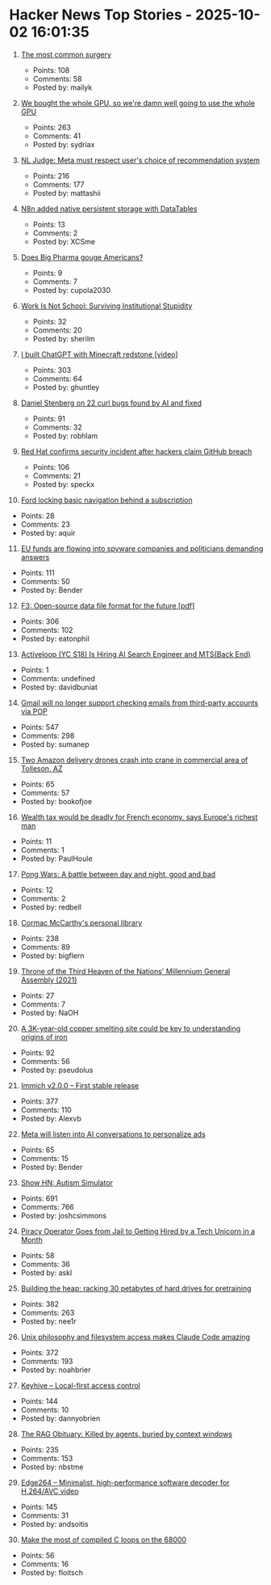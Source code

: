 # Hacker News Top Stories - 2025-10-02 16:01:35

1. [The most common surgery](https://www.asimov.press/p/cataracts)
   - Points: 108
   - Comments: 58
   - Posted by: mailyk

2. [We bought the whole GPU, so we're damn well going to use the whole GPU](https://hazyresearch.stanford.edu/blog/2025-09-28-tp-llama-main)
   - Points: 263
   - Comments: 41
   - Posted by: sydriax

3. [NL Judge: Meta must respect user's choice of recommendation system](https://www.bitsoffreedom.nl/2025/10/02/judge-in-the-bits-of-freedom-vs-meta-lawsuit-meta-must-respect-users-choice/)
   - Points: 216
   - Comments: 177
   - Posted by: mattashii

4. [N8n added native persistent storage with DataTables](https://community.n8n.io/t/data-tables-are-here/192256)
   - Points: 13
   - Comments: 2
   - Posted by: XCSme

5. [Does Big Pharma gouge Americans?](https://www.economist.com/business/2025/10/02/does-big-pharma-gouge-americans)
   - Points: 9
   - Comments: 7
   - Posted by: cupola2030

6. [Work Is Not School: Surviving Institutional Stupidity](https://www.leadingsapiens.com/surviving-institutional-stupidity/)
   - Points: 32
   - Comments: 20
   - Posted by: sherilm

7. [I built ChatGPT with Minecraft redstone [video]](https://www.youtube.com/watch?v=VaeI9YgE1o8)
   - Points: 303
   - Comments: 64
   - Posted by: ghuntley

8. [Daniel Stenberg on 22 curl bugs found by AI and fixed](https://mastodon.social/@bagder/115241241075258997)
   - Points: 91
   - Comments: 32
   - Posted by: robhlam

9. [Red Hat confirms security incident after hackers claim GitHub breach](https://www.bleepingcomputer.com/news/security/red-hat-confirms-security-incident-after-hackers-claim-github-breach/)
   - Points: 106
   - Comments: 21
   - Posted by: speckx

10. [Ford locking basic navigation behind a subscription](https://old.reddit.com/r/LinusTechTips/comments/1nw5s9f/ford_locking_basic_navigation_behind_a/)
   - Points: 28
   - Comments: 23
   - Posted by: aquir

11. [EU funds are flowing into spyware companies and politicians demanding answers](https://www.theregister.com/2025/10/02/eu_spyware_funding/)
   - Points: 111
   - Comments: 50
   - Posted by: Bender

12. [F3: Open-source data file format for the future [pdf]](https://db.cs.cmu.edu/papers/2025/zeng-sigmod2025.pdf)
   - Points: 306
   - Comments: 102
   - Posted by: eatonphil

13. [Activeloop (YC S18) Is Hiring AI Search Engineer and MTS(Back End)](https://careers.activeloop.ai/)
   - Points: 1
   - Comments: undefined
   - Posted by: davidbuniat

14. [Gmail will no longer support checking emails from third-party accounts via POP](https://support.google.com/mail/answer/16604719?hl=en)
   - Points: 547
   - Comments: 298
   - Posted by: sumanep

15. [Two Amazon delivery drones crash into crane in commercial area of Tolleson, AZ](https://www.abc15.com/news/region-west-valley/tolleson/two-amazon-delivery-drones-crash-into-crane-in-commercial-area-of-tolleson)
   - Points: 65
   - Comments: 57
   - Posted by: bookofjoe

16. [Wealth tax would be deadly for French economy, says Europe's richest man](https://www.theguardian.com/business/2025/sep/21/wealth-tax-would-be-deadly-for-french-economy-says-europe-richest-man-bernard-arnault)
   - Points: 11
   - Comments: 1
   - Posted by: PaulHoule

17. [Pong Wars: A battle between day and night, good and bad](https://github.com/vnglst/pong-wars)
   - Points: 12
   - Comments: 2
   - Posted by: redbell

18. [Cormac McCarthy's personal library](https://www.smithsonianmag.com/arts-culture/two-years-cormac-mccarthys-death-rare-access-to-personal-library-reveals-man-behind-myth-180987150/)
   - Points: 238
   - Comments: 89
   - Posted by: bigflern

19. [Throne of the Third Heaven of the Nations' Millennium General Assembly (2021)](https://americanart.si.edu/blog/throne-james-hampton)
   - Points: 27
   - Comments: 7
   - Posted by: NaOH

20. [A 3K-year-old copper smelting site could be key to understanding origins of iron](https://phys.org/news/2025-09-year-copper-smelting-site-key.html)
   - Points: 92
   - Comments: 56
   - Posted by: pseudolus

21. [Immich v2.0.0 – First stable release](https://github.com/immich-app/immich/discussions/22546)
   - Points: 377
   - Comments: 110
   - Posted by: Alexvb

22. [Meta will listen into AI conversations to personalize ads](https://www.theregister.com/2025/10/01/meta_ai_use_informs_ads/)
   - Points: 65
   - Comments: 15
   - Posted by: Bender

23. [Show HN: Autism Simulator](https://autism-simulator.vercel.app/)
   - Points: 691
   - Comments: 766
   - Posted by: joshcsimmons

24. [Piracy Operator Goes from Jail to Getting Hired by a Tech Unicorn in a Month](https://torrentfreak.com/sports-piracy-operator-goes-from-jail-to-getting-hired-by-a-tech-unicorn-in-a-month/)
   - Points: 58
   - Comments: 36
   - Posted by: askl

25. [Building the heap: racking 30 petabytes of hard drives for pretraining](https://si.inc/posts/the-heap/)
   - Points: 382
   - Comments: 263
   - Posted by: nee1r

26. [Unix philosophy and filesystem access makes Claude Code amazing](https://www.alephic.com/writing/the-magic-of-claude-code)
   - Points: 372
   - Comments: 193
   - Posted by: noahbrier

27. [Keyhive – Local-first access control](https://www.inkandswitch.com/keyhive/notebook/)
   - Points: 144
   - Comments: 10
   - Posted by: dannyobrien

28. [The RAG Obituary: Killed by agents, buried by context windows](https://www.nicolasbustamante.com/p/the-rag-obituary-killed-by-agents)
   - Points: 235
   - Comments: 153
   - Posted by: nbstme

29. [Edge264 – Minimalist, high-performance software decoder for H.264/AVC video](https://github.com/tvlabs/edge264)
   - Points: 145
   - Comments: 31
   - Posted by: andsoitis

30. [Make the most of compiled C loops on the 68000](https://dciabrin.net/posts/make-the-most-of-compiled-c-loops-on-the-68000/make-the-most-of-compiled-c-loops-on-the-68000/)
   - Points: 56
   - Comments: 16
   - Posted by: floitsch

